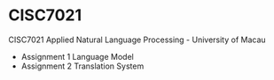 # CISC7021
CISC7021 Applied Natural Language Processing - University of Macau
- Assignment 1 Language Model
- Assignment 2 Translation System 
